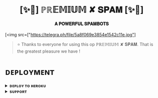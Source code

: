 <h1 align="center"><b>[✨🥀] ℙℝ𝔼𝕄𝕀𝕌𝕄 ✘ 𝐒𝐏𝐀𝐌 [✨🥀]</b></h1>

<h4 align="center"> 𝐀 𝐏𝐎𝐖𝐄𝐑𝐅𝐔𝐋 𝐒𝐏𝐀𝐌𝐁𝐎𝐓𝐒</h4>

[<img src=["https://telegra.ph/file/5a8f069e3854e1542c11e.jpg"]

> ⭐️ Thanks to everyone for using this op ℙℝ𝔼𝕄𝕀𝕌𝕄 ✘ 𝐒𝐏𝐀𝐌. That is the greatest pleasure we have !


# ᴅᴇᴘʟᴏʏᴍᴇɴᴛ


<details>
<summary><b>ᴅᴇᴘʟᴏʏ ᴛᴏ ʜᴇʀᴏᴋᴜ</b></summary>
<br>

[![Deploy](https://www.herokucdn.com/deploy/button.svg)](https://dashboard.heroku.com/new?template=https://github.com/PRADHAN474/SPAMBOT)

</details>


<details>
<summary><b>sᴜᴘᴘᴏʀᴛ</b></summary>
<br>

<a href="https://t.me/BWANDARLOK"><img src="https://img.shields.io/badge/Join-Telegram%20Channel-red.svg?logo=Telegram"></a>

</details>
